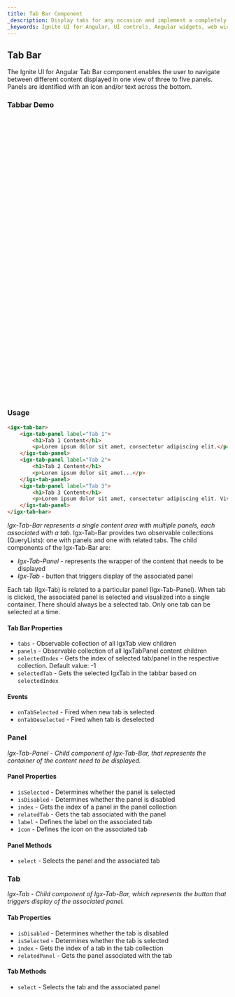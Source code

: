 ```yaml
---
title: Tab Bar Component
_description: Display tabs for any occasion and implement a completely tabbed user interface. These UI controls manage every aspect of your tabs’ appearance and behavior.
_keywords: Ignite UI for Angular, UI controls, Angular widgets, web widgets, UI widgets, Angular, Native Angular Components Suite, Native Angular Controls, Native Angular Components Library, Angular Tab Bar component, Angular Tab Bar controls
---
```


## Tab Bar

<p class="highlight">The Ignite UI for Angular Tab Bar component enables the user to navigate between different content displayed in one view of three to five panels. Panels are identified with an icon and/or text across the bottom.</p>
<div class="divider"></div>

### Tabbar Demo

<div class="sample-container" style="height:645px">
    <iframe src='https://{environment:demosBaseUrl}/tabbar' width="100%" height="100%" seamless frameBorder="0"></iframe>
</div>
<div class="divider--half"></div>

### Usage

```html
<igx-tab-bar>
    <igx-tab-panel label="Tab 1">
        <h1>Tab 1 Content</h1>
        <p>Lorem ipsum dolor sit amet, consectetur adipiscing elit.</p>
    </igx-tab-panel>
    <igx-tab-panel label="Tab 2">
        <h1>Tab 2 Content</h1>
        <p>Lorem ipsum dolor sit amet...</p>
    </igx-tab-panel>
    <igx-tab-panel label="Tab 3">
        <h1>Tab 3 Content</h1>
        <p>Lorem ipsum dolor sit amet, consectetur adipiscing elit. Vivamus vitae malesuada odio.</p>
    </igx-tab-panel>
</igx-tab-bar>
```

_Igx-Tab-Bar represents a single content area with multiple panels, each associated with a tab._
Igx-Tab-Bar provides two observable collections (QueryLists): one with panels and one with related tabs.
The child components of the Igx-Tab-Bar are:

* _Igx-Tab-Panel_ - represents the wrapper of the content that needs to be displayed
* _Igx-Tab_ - button that triggers display of the associated panel

Each tab (Igx-Tab) is related to a particular panel (Igx-Tab-Panel). When tab is clicked, the associated panel is selected and visualized into a single container.
There should always be a selected tab. Only one tab can be selected at a time.

#### Tab Bar Properties

* `tabs` - Observable collection of all IgxTab view children
* `panels` - Observable collection of all IgxTabPanel content children
* `selectedIndex` - Gets the index of selected tab/panel in the respective collection. Default value: -1
* `selectedTab` - Gets the selected IgxTab in the tabbar based on `selectedIndex`

#### Events

* `onTabSelected` - Fired when new tab is selected
* `onTabDeselected` - Fired when tab is deselected
  <div class="divider--half"></div>

### Panel

_Igx-Tab-Panel_ - _Child component of Igx-Tab-Bar, that represents the container of the content need to be displayed._

#### Panel Properties

* `isSelected` - Determines whether the panel is selected
* `isDisabled` - Determines whether the panel is disabled
* `index` - Gets the index of a panel in the panel collection
* `relatedTab` - Gets the tab associated with the panel
* `label` - Defines the label on the associated tab
* `icon` - Defines the icon on the associated tab

#### Panel Methods

* `select` - Selects the panel and the associated tab
  <div class="divider--half"></div>

### Tab

_Igx-Tab_ - _Child component of Igx-Tab-Bar, which represents the button that triggers display of the associated panel._

#### Tab Properties

* `isDisabled` - Determines whether the tab is disabled
* `isSelected` - Determines whether the tab is selected
* `index` - Gets the index of a tab in the tab collection
* `relatedPanel` - Gets the panel associated with the tab

#### Tab Methods

* `select` - Selects the tab and the associated panel
  <div class="divider--half"></div>
